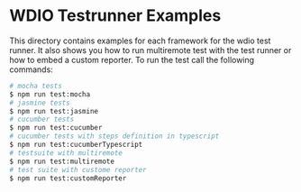 # WDIO Testrunner Examples

This directory contains examples for each framework for the wdio test runner. It also shows you how to run multiremote test with the test runner or how to embed a custom reporter. To run the test call the following commands:

```sh
# mocha tests
$ npm run test:mocha
# jasmine tests
$ npm run test:jasmine
# cucumber tests
$ npm run test:cucumber
# cucumber tests with steps definition in typescript
$ npm run test:cucumberTypescript
# testsuite with multiremote
$ npm run test:multiremote
# test suite with custome reporter
$ npm run test:customReporter
```
